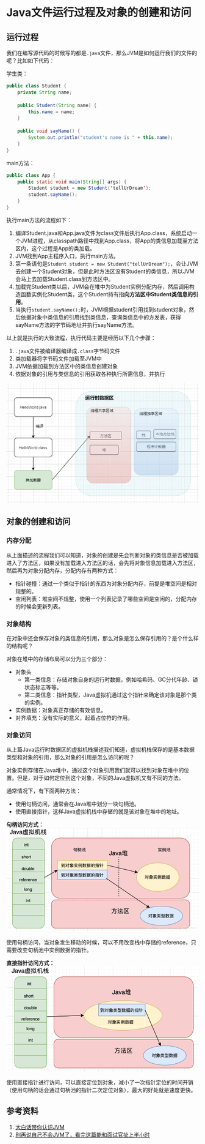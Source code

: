 # Java文件运行过程及对象的创建和访问

## 运行过程
我们在编写源代码的时候写的都是`.java`文件，那么JVM是如何运行我们的文件的呢？比如如下代码：

学生类：
```JAVA
public class Student {
    private String name;
    
    public Student(String name) {
        this.name = name;
    }
    
    public void sayName() {
        System.out.println("student's name is " + this.name);
    }
}
```

main方法：
```JAVA
public class App {
    public static void main(String[] args) {
        Student student = new Student('tellUrDream');
        student.sayName();
    }
}
```

执行main方法的流程如下：

1. 编译Student.java和App.java文件为class文件后执行App.class，系统启动一个JVM进程，从classpath路径中找到App.class，将App的类信息加载至方法区内，这个过程是App的类加载。
2. JVM找到App主程序入口，执行main方法。
3. 第一条语句是`Student student = new Student("tellUrDream");`，会让JVM去创建一个Student对象，但是此时方法区没有Student的类信息，所以JVM会马上去加载Student.class到方法区中。
4. 加载完Student类以后，JVM会在堆中为Student实例分配内存，然后调用构造函数实例化Student类，这个Student持有指**向方法区中Student类信息的引用**。
5. 当执行`student.sayName();`时，JVM根据student引用找到student对象，然后依据对象中类信息的引用找到类信息，查询类信息中的方发表，获得sayName方法的字节码地址并执行sayName方法。

以上就是执行的大致流程，执行代码主要是经历以下几个步骤：

1. `.java`文件被编译器编译成`.class`字节码文件
2. 类加载器将字节码文件加载至JVM中
3. JVM依据加载到方法区中的类信息创建对象
4. 依据对象的引用与类信息的引用获取各种执行所需信息，并执行

![Java文件运行流程](../public/images/jvm/run-java.png)


## 对象的创建和访问

### 内存分配
从上面描述的流程我们可以知道，对象的创建是先会判断对象的类信息是否被加载进入了方法区，如果没有加载进入方法区的话，会先将对象信息加载进入方法区，然后再为对象分配内存，分配内存有两种方式：
* 指针碰撞：通过一个类似于指针的东西为对象分配内存，前提是堆空间是相对规整的。
* 空闲列表：堆空间不规整，使用一个列表记录了哪些空间是空闲的，分配内存的时候会更新列表。

### 对象结构
在对象中还会保存对象的类信息的引用，那么对象是怎么保存引用的？是个什么样的结构呢？

对象在堆中的存储布局可以分为三个部分：
* 对象头
  * 第一类信息：存储对象自身的运行时数据，例如哈希码、GC分代年龄、锁状态标志等等。
  * 第二类信息：指针类型，Java虚拟机通过这个指针来确定该对象是那个类的实例。
* 实例数据：对象真正存储的有效信息。
* 对齐填充：没有实际的意义，起着占位符的作用。

### 对象访问
从上篇Java运行时数据区的虚拟机栈描述我们知道，虚拟机栈保存的是基本数据类型和对象的引用，那么对象的引用是怎么访问的呢？

对象实例存储在Java堆中，通过这个对象引用我们就可以找到对象在堆中的位置。但是，对于如何定位到这个对象，不同的Java虚拟机又有不同的方法。

通常情况下，有下面两种方法：
* 使用句柄访问，通常会在Java堆中划分一块句柄池。
* 使用直接指针，这样Java虚拟机栈中存储的就是该对象在堆中的地址。

**句柄访问方式：**
![句柄访问方式](../public/images/jvm/object-1.png)

使用句柄访问，当对象发生移动的时候，可以不用改变栈中存储的reference，只需要改变句柄池中实例数据的指针。


**直接指针访问方式：**
![直接指针访问方式](../public/images/jvm/object-2.png)

使用直接指针进行访问，可以直接定位到对象，减小了一次指针定位的时间开销（使用句柄的话会通过句柄池的指针二次定位对象），最大的好处就是速度更快。


## 参考资料
1. [大白话带你认识JVM](https://juejin.im/post/6844904048013869064#heading-2)
2. [别再说自己不会JVM了，看完这篇能和面试官扯上半小时](https://juejin.im/post/6856958647445291021#heading-1)